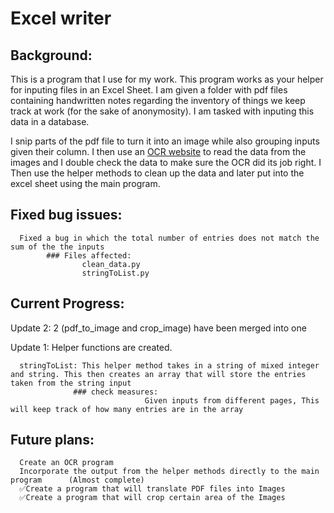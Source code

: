 ﻿# Excel writer

## Background:
This is a program that I use for my work. This program works as your helper for inputing files in an Excel Sheet. I am given a folder with pdf files containing handwritten notes regarding the inventory of things we keep track at work (for the sake of anonymosity). I am tasked with inputing this data in a database.

I snip parts of the pdf file to turn it into an image while also grouping inputs given their column. I then use an [OCR website](https://www.pen-to-print.com/handwriting-to-text-online-ocr/) to read the data from the images and I double check the data to make sure the OCR did its job right. I Then use the helper methods to clean up the data and later put into the excel sheet using the main program.


## Fixed bug issues:
      Fixed a bug in which the total number of entries does not match the sum of the the inputs
            ### Files affected:
                    clean_data.py
                    stringToList.py

## Current Progress:

Update 2:
      2 (pdf_to_image and crop_image) have been merged into one
      
Update 1:
      Helper functions are created. 

      stringToList: This helper method takes in a string of mixed integer and string. This then creates an array that will store the entries taken from the string input
                  ### check measures:
                                  Given inputs from different pages, This will keep track of how many entries are in the array

## Future plans:
      Create an OCR program      
      Incorporate the output from the helper methods directly to the main program      (Almost complete)
      ✅Create a program that will translate PDF files into Images   
      ✅Create a program that will crop certain area of the Images
